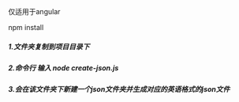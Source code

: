 仅适用于angular

npm install
##### 1.文件夹复制到项目目录下
##### 2.命令行 输入 node create-json.js
##### 3.会在该文件夹下新建一个json文件夹并生成对应的英语格式的json文件

